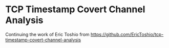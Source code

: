 # TCP Timestamp Covert Channel Analysis

Continuing the work of Eric Toshio from https://github.com/EricToshio/tcp-timestamp-covert-channel-analysis
